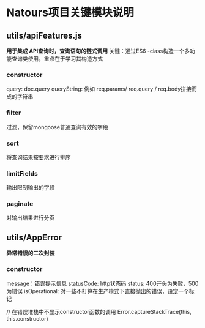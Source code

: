 # Natours项目关键模块说明

## utils/apiFeatures.js
**用于集成 API查询时，查询语句的链式调用**
关键：通过ES6 -class构造一个多功能查询类使用，重点在于学习其构造方式

### constructor
query: doc.query
queryString: 例如 req.params/ req.query / req.body拼接而成的字符串

### filter
过滤，保留mongoose普通查询有效的字段

### sort
将查询结果按要求进行排序

### limitFields
输出限制输出的字段

### paginate
对输出结果进行分页




## utils/AppError
**异常错误的二次封装**
### constructor
message：错误提示信息
statusCode: http状态码
status: 400开头为失败，500为错误
isOperational: 对一些不打算在生产模式下直接抛出的错误，设定一个标记

// 在错误堆栈中不显示constructor函数的调用
Error.captureStackTrace(this, this.constructor)
